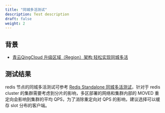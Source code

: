 ```yaml
---
title: "同城多活测试"
description: Test description
draft: false
weight: 2
---
```


## 背景

- [青云QingCloud 升级区域（Region）架构 轻松实现同城多活](https://log.qingcloud.com/archives/3981)

## 测试结果

redis 节点的同城多活测试可参考 [Redis Standalone 同城多活测试](../../../redis_standalone/faq/faq/)，针对于 redis cluster 的集群需要考虑到分片的影响，多区部署的网络和集群内部的 MOVED 重定向会影响到集群的平均 QPS，为了消除重定向对 QPS 的影响，建议选择可以缓存 slot 分布的客户端。